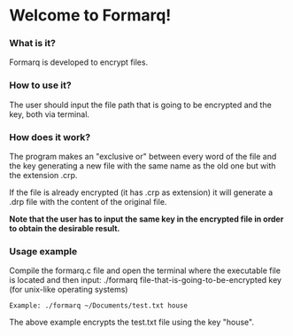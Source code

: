 # Welcome to Formarq!

### What is it?
Formarq is developed to encrypt files.

### How to use it?
The user should input the file path that is going to be encrypted and the key, both via terminal.

### How does it work?
The program makes an "exclusive or" between every word of the file and the key generating a new file with the same name as the old one but with the extension .crp.

If the file is already encrypted (it has .crp as extension) it will generate a .drp file with the content of the original file.

**Note that the user has to input the same key in the encrypted file in order to obtain the desirable result.**

### Usage example
Compile the formarq.c file and open the terminal where the executable file is located and then input:
./formarq file-that-is-going-to-be-encrypted key (for unix-like operating systems)
```
Example: ./formarq ~/Documents/test.txt house
```
The above example encrypts the test.txt file using the key "house".
